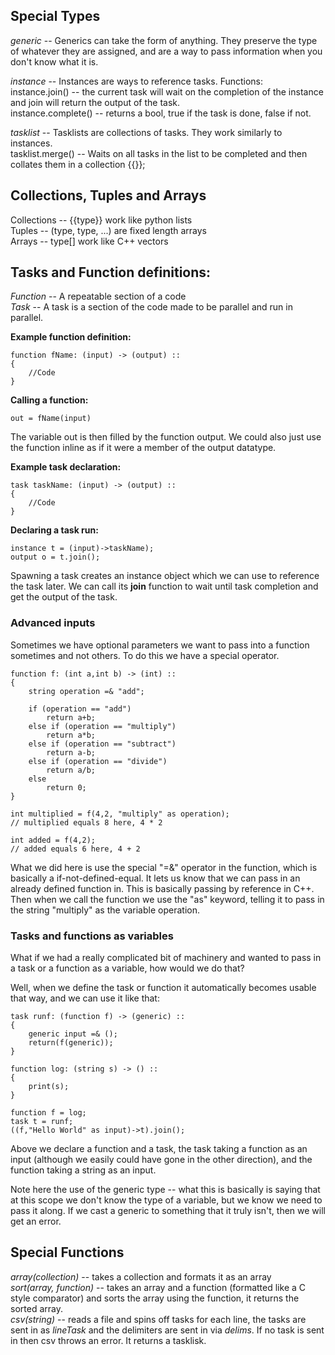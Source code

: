 ## Special Types
*generic* -- Generics can take the form of anything. They preserve the type of whatever they are assigned, and are a way to pass information when you don't know what it is.  

*instance* -- Instances are ways to reference tasks.
Functions:  
instance.join() -- the current task will wait on the completion of the instance and join will return the output of the task.  
instance.complete() -- returns a bool, true if the task is done, false if not.

*tasklist* -- Tasklists are collections of tasks. They work similarly to instances.  
tasklist.merge() -- Waits on all tasks in the list to be completed and then collates them in a collection {{}};  

## Collections, Tuples and Arrays
Collections -- {{type}} work like python lists  
Tuples -- (type, type, ...) are fixed length arrays  
Arrays -- type[] work like C++ vectors  

## Tasks and Function definitions:  
*Function* -- A repeatable section of a code  
*Task* -- A task is a section of the code made to be parallel and run in parallel.  
  
**Example function definition:**  
```
function fName: (input) -> (output) ::  
{  
	//Code  
}  
```
  
**Calling a function:**  
```
out = fName(input)  
```
The variable out is then filled by the function output. We could also just use the function inline as if it were a member of the output datatype.  
  
**Example task declaration:**  
```
task taskName: (input) -> (output) ::  
{  
	//Code  
}  
```
**Declaring a task run:**  
```
instance t = (input)->taskName);  
output o = t.join();
```
Spawning a task creates an instance object which we can use to reference the task later. We can call its **join** function to wait until task completion and get the output of the task.

### Advanced inputs
Sometimes we have optional parameters we want to pass into a function sometimes and not others. To do this we have a special operator.
```
function f: (int a,int b) -> (int) ::
{
	string operation =& "add";

	if (operation == "add")
		return a+b;
	else if (operation == "multiply")
		return a*b;
	else if (operation == "subtract")
		return a-b;
	else if (operation == "divide")
		return a/b;
	else
		return 0;
}

int multiplied = f(4,2, "multiply" as operation);
// multiplied equals 8 here, 4 * 2

int added = f(4,2);
// added equals 6 here, 4 + 2
```

What we did here is use the special "=&" operator in the function, which is basically a if-not-defined-equal. It lets us know that we can pass in an already defined function in. This is basically passing by reference in C++. Then when we call the function we use the "as" keyword, telling it to pass in the string "multiply" as the variable operation.

### Tasks and functions as variables
What if we had a really complicated bit of machinery and wanted to pass in a task or a function as a variable, how would we do that?

Well, when we define the task or function it automatically becomes usable that way, and we can use it like that:
```
task runf: (function f) -> (generic) ::
{
	generic input =& ();
	return(f(generic));
}

function log: (string s) -> () ::
{
	print(s);
}

function f = log;
task t = runf;
((f,"Hello World" as input)->t).join();
```
Above we declare a function and a task, the task taking a function as an input (although we easily could have gone in the other direction), and the function taking a string as an input.

Note here the use of the generic type -- what this is basically is saying that at this scope we don't know the type of a variable, but we know we need to pass it along. If we cast a generic to something that it truly isn't, then we will get an error.

## Special Functions
*array(collection)* -- takes a collection and formats it as an array  
*sort(array, function)* -- takes an array and a function (formatted like a C style comparator) and sorts the array using the function, it returns the sorted array.  
*csv(string)* -- reads a file and spins off tasks for each line, the tasks are sent in as *lineTask* and the delimiters are sent in via *delims*. If no task is sent in then csv throws an error. It returns a tasklisk.

